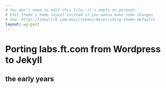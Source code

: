 ```yaml
---
# You don't need to edit this file, it's empty on purpose.
# Edit theme's home layout instead if you wanna make some changes
# See: https://jekyllrb.com/docs/themes/#overriding-theme-defaults
layout: wp-post
---
```

# Porting labs.ft.com from Wordpress to Jekyll
## the early years
